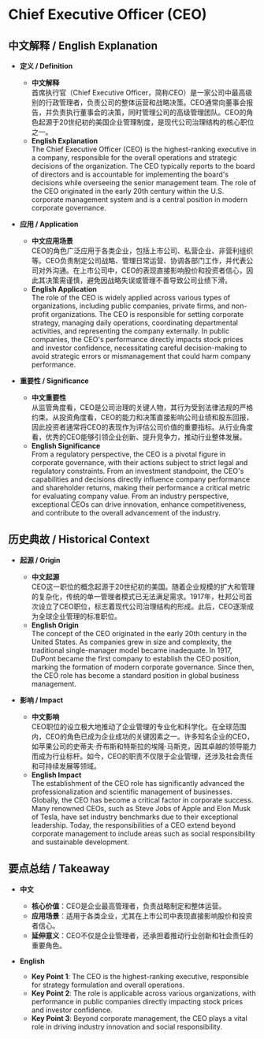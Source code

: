 # Chief Executive Officer (CEO)

## 中文解释 / English Explanation

* **定义 / Definition**  
  - **中文解释**  
    首席执行官（Chief Executive Officer，简称CEO）是一家公司中最高级别的行政管理者，负责公司的整体运营和战略决策。CEO通常向董事会报告，并负责执行董事会的决策，同时管理公司的高级管理团队。CEO的角色起源于20世纪初的美国企业管理制度，是现代公司治理结构的核心职位之一。  
  - **English Explanation**  
    The Chief Executive Officer (CEO) is the highest-ranking executive in a company, responsible for the overall operations and strategic decisions of the organization. The CEO typically reports to the board of directors and is accountable for implementing the board's decisions while overseeing the senior management team. The role of the CEO originated in the early 20th century within the U.S. corporate management system and is a central position in modern corporate governance.

* **应用 / Application**  
  - **中文应用场景**  
    CEO的角色广泛应用于各类企业，包括上市公司、私营企业、非营利组织等。CEO负责制定公司战略、管理日常运营、协调各部门工作，并代表公司对外沟通。在上市公司中，CEO的表现直接影响股价和投资者信心，因此其决策需谨慎，避免因战略失误或管理不善导致公司业绩下滑。  
  - **English Application**  
    The role of the CEO is widely applied across various types of organizations, including public companies, private firms, and non-profit organizations. The CEO is responsible for setting corporate strategy, managing daily operations, coordinating departmental activities, and representing the company externally. In public companies, the CEO's performance directly impacts stock prices and investor confidence, necessitating careful decision-making to avoid strategic errors or mismanagement that could harm company performance.

* **重要性 / Significance**  
  - **中文重要性**  
    从监管角度看，CEO是公司治理的关键人物，其行为受到法律法规的严格约束。从投资角度看，CEO的能力和决策直接影响公司业绩和股东回报，因此投资者通常将CEO的表现作为评估公司价值的重要指标。从行业角度看，优秀的CEO能够引领企业创新、提升竞争力，推动行业整体发展。  
  - **English Significance**  
    From a regulatory perspective, the CEO is a pivotal figure in corporate governance, with their actions subject to strict legal and regulatory constraints. From an investment standpoint, the CEO's capabilities and decisions directly influence company performance and shareholder returns, making their performance a critical metric for evaluating company value. From an industry perspective, exceptional CEOs can drive innovation, enhance competitiveness, and contribute to the overall advancement of the industry.

## 历史典故 / Historical Context

* **起源 / Origin**  
  - **中文起源**  
    CEO这一职位的概念起源于20世纪初的美国。随着企业规模的扩大和管理的复杂化，传统的单一管理者模式已无法满足需求。1917年，杜邦公司首次设立了CEO职位，标志着现代公司治理结构的形成。此后，CEO逐渐成为全球企业管理的标准职位。  
  - **English Origin**  
    The concept of the CEO originated in the early 20th century in the United States. As companies grew in size and complexity, the traditional single-manager model became inadequate. In 1917, DuPont became the first company to establish the CEO position, marking the formation of modern corporate governance. Since then, the CEO role has become a standard position in global business management.

* **影响 / Impact**  
  - **中文影响**  
    CEO职位的设立极大地推动了企业管理的专业化和科学化。在全球范围内，CEO的角色已成为企业成功的关键因素之一。许多知名企业的CEO，如苹果公司的史蒂夫·乔布斯和特斯拉的埃隆·马斯克，因其卓越的领导能力而成为行业标杆。如今，CEO的职责不仅限于企业管理，还涉及社会责任和可持续发展等领域。  
  - **English Impact**  
    The establishment of the CEO role has significantly advanced the professionalization and scientific management of businesses. Globally, the CEO has become a critical factor in corporate success. Many renowned CEOs, such as Steve Jobs of Apple and Elon Musk of Tesla, have set industry benchmarks due to their exceptional leadership. Today, the responsibilities of a CEO extend beyond corporate management to include areas such as social responsibility and sustainable development.

## 要点总结 / Takeaway

* **中文**  
  - **核心价值**：CEO是企业最高管理者，负责战略制定和整体运营。  
  - **应用场景**：适用于各类企业，尤其在上市公司中表现直接影响股价和投资者信心。  
  - **延伸意义**：CEO不仅是企业管理者，还承担着推动行业创新和社会责任的重要角色。  

* **English**  
  - **Key Point 1**: The CEO is the highest-ranking executive, responsible for strategy formulation and overall operations.  
  - **Key Point 2**: The role is applicable across various organizations, with performance in public companies directly impacting stock prices and investor confidence.  
  - **Key Point 3**: Beyond corporate management, the CEO plays a vital role in driving industry innovation and social responsibility.